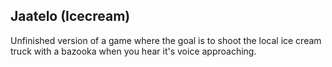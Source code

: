 ## Jaatelo (Icecream)

Unfinished version of a game where the goal is to shoot the local ice cream truck with a bazooka when you hear it's voice approaching. 
